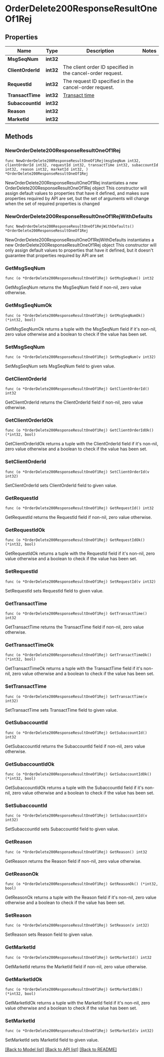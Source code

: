 # OrderDelete200ResponseResultOneOf1Rej

## Properties

Name | Type | Description | Notes
------------ | ------------- | ------------- | -------------
**MsgSeqNum** | **int32** |  | 
**ClientOrderId** | **int32** | The client order ID specified in the cancel-order request. | 
**RequestId** | **int32** | The request ID specified in the cancel-order request. | 
**TransactTime** | **int32** | [Transact time](#transact-time) | 
**SubaccountId** | **int32** |  | 
**Reason** | **int32** |  | 
**MarketId** | **int32** |  | 

## Methods

### NewOrderDelete200ResponseResultOneOf1Rej

`func NewOrderDelete200ResponseResultOneOf1Rej(msgSeqNum int32, clientOrderId int32, requestId int32, transactTime int32, subaccountId int32, reason int32, marketId int32, ) *OrderDelete200ResponseResultOneOf1Rej`

NewOrderDelete200ResponseResultOneOf1Rej instantiates a new OrderDelete200ResponseResultOneOf1Rej object
This constructor will assign default values to properties that have it defined,
and makes sure properties required by API are set, but the set of arguments
will change when the set of required properties is changed

### NewOrderDelete200ResponseResultOneOf1RejWithDefaults

`func NewOrderDelete200ResponseResultOneOf1RejWithDefaults() *OrderDelete200ResponseResultOneOf1Rej`

NewOrderDelete200ResponseResultOneOf1RejWithDefaults instantiates a new OrderDelete200ResponseResultOneOf1Rej object
This constructor will only assign default values to properties that have it defined,
but it doesn't guarantee that properties required by API are set

### GetMsgSeqNum

`func (o *OrderDelete200ResponseResultOneOf1Rej) GetMsgSeqNum() int32`

GetMsgSeqNum returns the MsgSeqNum field if non-nil, zero value otherwise.

### GetMsgSeqNumOk

`func (o *OrderDelete200ResponseResultOneOf1Rej) GetMsgSeqNumOk() (*int32, bool)`

GetMsgSeqNumOk returns a tuple with the MsgSeqNum field if it's non-nil, zero value otherwise
and a boolean to check if the value has been set.

### SetMsgSeqNum

`func (o *OrderDelete200ResponseResultOneOf1Rej) SetMsgSeqNum(v int32)`

SetMsgSeqNum sets MsgSeqNum field to given value.


### GetClientOrderId

`func (o *OrderDelete200ResponseResultOneOf1Rej) GetClientOrderId() int32`

GetClientOrderId returns the ClientOrderId field if non-nil, zero value otherwise.

### GetClientOrderIdOk

`func (o *OrderDelete200ResponseResultOneOf1Rej) GetClientOrderIdOk() (*int32, bool)`

GetClientOrderIdOk returns a tuple with the ClientOrderId field if it's non-nil, zero value otherwise
and a boolean to check if the value has been set.

### SetClientOrderId

`func (o *OrderDelete200ResponseResultOneOf1Rej) SetClientOrderId(v int32)`

SetClientOrderId sets ClientOrderId field to given value.


### GetRequestId

`func (o *OrderDelete200ResponseResultOneOf1Rej) GetRequestId() int32`

GetRequestId returns the RequestId field if non-nil, zero value otherwise.

### GetRequestIdOk

`func (o *OrderDelete200ResponseResultOneOf1Rej) GetRequestIdOk() (*int32, bool)`

GetRequestIdOk returns a tuple with the RequestId field if it's non-nil, zero value otherwise
and a boolean to check if the value has been set.

### SetRequestId

`func (o *OrderDelete200ResponseResultOneOf1Rej) SetRequestId(v int32)`

SetRequestId sets RequestId field to given value.


### GetTransactTime

`func (o *OrderDelete200ResponseResultOneOf1Rej) GetTransactTime() int32`

GetTransactTime returns the TransactTime field if non-nil, zero value otherwise.

### GetTransactTimeOk

`func (o *OrderDelete200ResponseResultOneOf1Rej) GetTransactTimeOk() (*int32, bool)`

GetTransactTimeOk returns a tuple with the TransactTime field if it's non-nil, zero value otherwise
and a boolean to check if the value has been set.

### SetTransactTime

`func (o *OrderDelete200ResponseResultOneOf1Rej) SetTransactTime(v int32)`

SetTransactTime sets TransactTime field to given value.


### GetSubaccountId

`func (o *OrderDelete200ResponseResultOneOf1Rej) GetSubaccountId() int32`

GetSubaccountId returns the SubaccountId field if non-nil, zero value otherwise.

### GetSubaccountIdOk

`func (o *OrderDelete200ResponseResultOneOf1Rej) GetSubaccountIdOk() (*int32, bool)`

GetSubaccountIdOk returns a tuple with the SubaccountId field if it's non-nil, zero value otherwise
and a boolean to check if the value has been set.

### SetSubaccountId

`func (o *OrderDelete200ResponseResultOneOf1Rej) SetSubaccountId(v int32)`

SetSubaccountId sets SubaccountId field to given value.


### GetReason

`func (o *OrderDelete200ResponseResultOneOf1Rej) GetReason() int32`

GetReason returns the Reason field if non-nil, zero value otherwise.

### GetReasonOk

`func (o *OrderDelete200ResponseResultOneOf1Rej) GetReasonOk() (*int32, bool)`

GetReasonOk returns a tuple with the Reason field if it's non-nil, zero value otherwise
and a boolean to check if the value has been set.

### SetReason

`func (o *OrderDelete200ResponseResultOneOf1Rej) SetReason(v int32)`

SetReason sets Reason field to given value.


### GetMarketId

`func (o *OrderDelete200ResponseResultOneOf1Rej) GetMarketId() int32`

GetMarketId returns the MarketId field if non-nil, zero value otherwise.

### GetMarketIdOk

`func (o *OrderDelete200ResponseResultOneOf1Rej) GetMarketIdOk() (*int32, bool)`

GetMarketIdOk returns a tuple with the MarketId field if it's non-nil, zero value otherwise
and a boolean to check if the value has been set.

### SetMarketId

`func (o *OrderDelete200ResponseResultOneOf1Rej) SetMarketId(v int32)`

SetMarketId sets MarketId field to given value.



[[Back to Model list]](../README.md#documentation-for-models) [[Back to API list]](../README.md#documentation-for-api-endpoints) [[Back to README]](../README.md)


